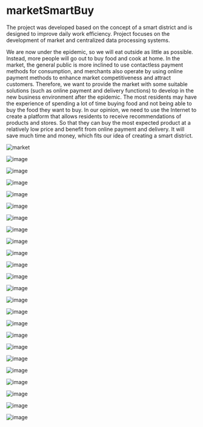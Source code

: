 # marketSmartBuy
The project was developed based on the concept of a smart district and is designed to improve daily work efficiency. Project focuses on the development of market and centralized data processing systems. 

We are now under the epidemic, so we will eat outside as little as possible. Instead, more people will go out to buy food and cook at home. In the market, the general public is more inclined to use contactless payment methods for consumption, and merchants also operate by using online payment methods to enhance market competitiveness and attract customers. Therefore, we want to provide the market with some suitable solutions (such as online payment and delivery functions) to develop in the new business environment after the epidemic.
The most residents may have the experience of spending a lot of time buying food and not being able to buy the food they want to buy. In our opinion, we need to use the Internet to create a platform that allows residents to receive recommendations of products and stores. So that they can buy the most expected product at a relatively low price and benefit from online payment and delivery. It will save much time and money, which fits our idea of creating a smart district.


![market](https://user-images.githubusercontent.com/66684175/229617478-0fa3693e-9c63-4871-889c-a801349ff87d.PNG)

![image](https://user-images.githubusercontent.com/66684175/231052628-b442f676-a1e7-4704-ac37-4bff77e76a4d.png)


![image](https://user-images.githubusercontent.com/66684175/231052589-8d1c58f4-d75c-4c04-9858-50b063c26156.png)

![image](https://user-images.githubusercontent.com/66684175/231052649-27fdb0e1-6766-4b0f-a3d7-c68a5e93ba4c.png)

![image](https://user-images.githubusercontent.com/66684175/231052659-0362819f-a7f4-4d0b-b73a-ba76f75ccb78.png)

![image](https://user-images.githubusercontent.com/66684175/231052669-bc65e7d9-9f44-425f-901a-95e6d78d6dd6.png)

![image](https://user-images.githubusercontent.com/66684175/231052687-59bbcc45-e64f-4be2-abed-0289c22fef88.png)

![image](https://user-images.githubusercontent.com/66684175/231052698-dcf5b3bb-7b2a-4103-817c-cef5d7806233.png)

![image](https://user-images.githubusercontent.com/66684175/231052704-439661f3-2ed5-40d3-a749-fa52e0299540.png)

![image](https://user-images.githubusercontent.com/66684175/231052719-b0986337-673f-4278-8a68-efc087670348.png)

![image](https://user-images.githubusercontent.com/66684175/231052727-fc21d3f4-8b7a-44c0-a064-ad776d4568a3.png)

![image](https://user-images.githubusercontent.com/66684175/231052736-73998fff-8448-4479-b879-8cf91bd92ce2.png)

![image](https://user-images.githubusercontent.com/66684175/231052752-0c592cf2-0580-4264-a130-668efcfa5f51.png)

![image](https://user-images.githubusercontent.com/66684175/231052767-8ced3d44-4ecb-42b1-a783-181539ae10a5.png)

![image](https://user-images.githubusercontent.com/66684175/231052780-1e530b64-ff85-483e-abbd-f47ec10fbe5e.png)

![image](https://user-images.githubusercontent.com/66684175/231052789-ea8b622a-5616-467e-8f62-60b5aee29d6c.png)

![image](https://user-images.githubusercontent.com/66684175/231052799-5f043d31-57a4-4638-a548-456236ec2510.png)

![image](https://user-images.githubusercontent.com/66684175/231052810-ef62de3b-3707-42f5-b908-781be2bf88e7.png)

![image](https://user-images.githubusercontent.com/66684175/231052836-79a0a6bb-db1a-4384-9eee-b32c4d218014.png)

![image](https://user-images.githubusercontent.com/66684175/231052845-b273e7b0-c6bc-45e1-b5f2-d33b4565f3ff.png)

![image](https://user-images.githubusercontent.com/66684175/231052856-fd156f5c-b41f-4888-9739-f6785dcf652d.png)

![image](https://user-images.githubusercontent.com/66684175/231052886-0bf36c60-fc3c-4849-b802-cf4315f11c7a.png)

![image](https://user-images.githubusercontent.com/66684175/231052921-93a3398c-19c0-4424-982e-f963aea8bcd0.png)

![image](https://user-images.githubusercontent.com/66684175/231052926-ec2fe174-33df-42c1-aad5-e52cd15a923b.png)




